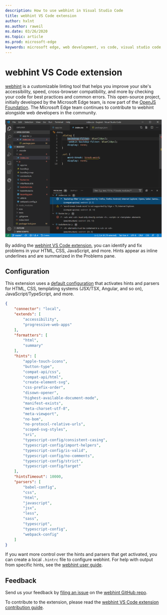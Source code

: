 ```yaml
---
description: How to use webhint in Visual Studio Code
title: webhint VS Code extension
author: hxlnt
ms.author: raweil
ms.date: 03/26/2020
ms.topic: article
ms.prod: microsoft-edge
keywords: microsoft edge, web development, vs code, visual studio code, webhint
---
```


# webhint VS Code extension

[webhint](https://webhint.io) is a customizable linting tool that helps you improve your site's accessibility, speed, cross-browser compatibility, and more by checking your code for best practices and common errors. This open-source project, initially developed by the Microsoft Edge team, is now part of the [OpenJS Foundation](https://openjsf.org/). The Microsoft Edge team continues to contribute to webhint alongside web developers in the community.

![GIF of webhint VS Code extension](./media/webhint-extension.png)

By adding the [webhint VS Code extension](https://marketplace.visualstudio.com/items?itemName=webhint.vscode-webhint), you can identify and fix problems in your HTML, CSS, JavaScript, and more. Hints appear as inline underlines and are summarized in the Problems pane.

## Configuration

This extension uses a [default configuration](https://github.com/webhintio/hint/blob/master/packages/configuration-development/index.json) that activates hints and parsers for HTML, CSS, templating systems (JSX/TSX, Angular, and so on), JavaScript/TypeScript, and more.

```json
{
    "connector": "local",
    "extends": [
        "accessibility",
        "progressive-web-apps"
    ],
    "formatters": [
        "html",
        "summary"
    ],
    "hints": [
        "apple-touch-icons",
        "button-type",
        "compat-api/css",
        "compat-api/html",
        "create-element-svg",
        "css-prefix-order",
        "disown-opener",
        "highest-available-document-mode",
        "manifest-exists",
        "meta-charset-utf-8",
        "meta-viewport",
        "no-bom",
        "no-protocol-relative-urls",
        "scoped-svg-styles",
        "sri",
        "typescript-config/consistent-casing",
        "typescript-config/import-helpers",
        "typescript-config/is-valid",
        "typescript-config/no-comments",
        "typescript-config/strict",
        "typescript-config/target"
    ],
    "hintsTimeout": 10000,
    "parsers": [
        "babel-config",
        "css",
        "html",
        "javascript",
        "jsx",
        "less",
        "sass",
        "typescript",
        "typescript-config",
        "webpack-config"
    ]
}
```

If you want more control over the hints and parsers that get activated, you can create a local `.hintrc` file to configure webhint. For help with output from specific hints, see the [webhint user guide](https://webhint.io/docs/user-guide/configuring-webhint/summary/).

## Feedback

Send us your feedback by [filing an issue](https://github.com/webhintio/hint/issues/new) on the [webhint GitHub repo](https://github.com/webhintio/hint). 

To contribute to the extension, please read the [webhint VS Code extension contribution guide](https://github.com/webhintio/hint/blob/master/packages/extension-vscode/CONTRIBUTING.md).
